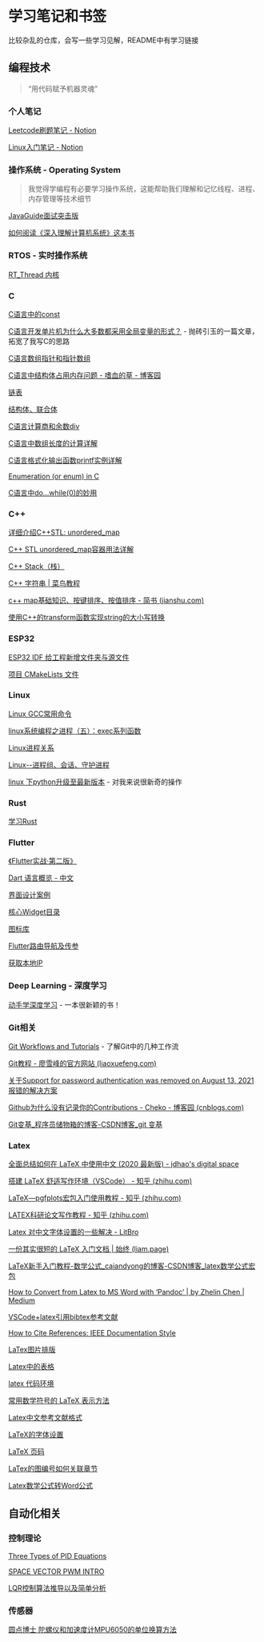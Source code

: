 # 学习笔记和书签

比较杂乱的仓库，会写一些学习见解，README中有学习链接

## 编程技术

>    “用代码赋予机器灵魂”

### 个人笔记

[Leetcode刷题笔记 - Notion](https://dynamic-swoop-086.notion.site/LeetCode-f220bdf00f294374b3b35c9277f07eb0)

[Linux入门笔记 - Notion](https://dynamic-swoop-086.notion.site/Linux-ab34330737714b86968334766d38bbce)

### 操作系统 - Operating System

>   我觉得学编程有必要学习操作系统，这能帮助我们理解和记忆线程、进程、内存管理等技术细节

[JavaGuide面试突击版](https://snailclimb.gitee.io/javaguide-interview/#/./docs/c-4%E6%93%8D%E4%BD%9C%E7%B3%BB%E7%BB%9F?id=_32-%E5%B8%B8%E8%A7%81%E7%9A%84%E5%87%A0%E7%A7%8D%E5%86%85%E5%AD%98%E7%AE%A1%E7%90%86%E6%9C%BA%E5%88%B6)

[如何阅读《深入理解计算机系统》这本书](https://www.zhihu.com/question/20402534/answer/124950081)

### RTOS - 实时操作系统

[RT_Thread 内核](https://www.rt-thread.org/document/site/#/rt-thread-version/rt-thread-standard/programming-manual/basic/basic)

### C

[C语言中的const](https://www.cnblogs.com/zhangfeionline/p/5882790.html)

[C语言开发单片机为什么大多数都采用全局变量的形式？](https://blog.csdn.net/weixin_43982452/article/details/119651790) - 抛砖引玉的一篇文章，拓宽了我写C的思路

[C语言数组指针和指针数组](http://c.biancheng.net/view/368.html)

[C语言中结构体占用内存问题 - 嗜血的草 - 博客园](https://www.cnblogs.com/kl2blog/p/6908048.html)

[链表](https://www.cnblogs.com/lanhaicode/p/10304567.html)

[结构体、联合体](https://www.cnblogs.com/sunshine88/p/8910952.html)

[C语言计算商和余数div](https://blog.csdn.net/weixin_39956356/article/details/112019258?spm=1001.2101.3001.6650.5&utm_medium=distribute.pc_relevant.none-task-blog-2~default~BlogCommendFromBaidu~Rate-5.pc_relevant_antiscanv2&depth_1-utm_source=distribute.pc_relevant.none-task-blog-2~default~BlogCommendFromBaidu~Rate-5.pc_relevant_antiscanv2&utm_relevant_index=8)

[C语言中数组长度的计算详解](https://blog.csdn.net/qq_25626505/article/details/106303111)

[C语言格式化输出函数printf实例详解](https://www.dotcpp.com/course/14)

[Enumeration (or enum) in C](https://www.geeksforgeeks.org/enumeration-enum-c/)

[C语言中do...while(0)的妙用](https://www.cnblogs.com/cpoint/p/3386370.html)

### C++

[详细介绍C++STL: unordered_map](https://www.cnblogs.com/langyao/p/8823092.html)

[C++ STL unordered_map容器用法详解](http://c.biancheng.net/view/7231.html)

[C++ Stack（栈）](https://www.cainiaojc.com/cpp/cpp-stack.html)

[C++ 字符串 | 菜鸟教程 ](https://www.runoob.com/cplusplus/cpp-strings.html)

[c++ map基础知识、按键排序、按值排序 - 简书 (jianshu.com)](https://www.jianshu.com/p/5b24ac2a6cac)

[使用C++的transform函数实现string的大小写转换](https://blog.csdn.net/weixin_44321570/article/details/113461726)

### ESP32

[ESP32 IDF 给工程新增文件夹与源文件](http://t.csdn.cn/mGriw)

[项目 CMakeLists 文件](https://docs.espressif.com/projects/esp-idf/zh_CN/v4.4.2/esp32s3/api-guides/build-system.html#cmakelists)

### Linux

[Linux GCC常用命令](https://www.cnblogs.com/ggjucheng/archive/2011/12/14/2287738.html)

[linux系统编程之进程（五）：exec系列函数](https://www.cnblogs.com/mickole/p/3187409.html)

[Linux进程关系](https://www.cnblogs.com/vamei/archive/2012/10/07/2713023.html)

[Linux--进程组、会话、守护进程](https://www.cnblogs.com/forstudy/archive/2012/04/03/2427683.html)

[linux 下python升级至最新版本](https://www.cnblogs.com/yaradish/p/10503563.html) - 对我来说很新奇的操作

### Rust

[学习Rust](https://www.rust-lang.org/zh-CN/learn)

### Flutter

[《Flutter实战·第二版》](https://book.flutterchina.club/preface.html#%E7%AC%AC%E4%BA%8C%E7%89%88%E5%8F%98%E5%8C%96)

[Dart 语言概览 - 中文](https://dart.cn/guides/language/language-tour)

[界面设计案例](https://material-io.cn/components/app-bars-bottom)

[核心Widget目录](https://flutter.cn/docs/development/ui/widgets)

[图标库](https://fonts.google.com/icons?selected=Material+Icons)

[Flutter路由导航及传参](https://xiaoliblog.cn/page/Flutter06.html#%E8%B7%AF%E7%94%B1%E5%B0%81%E8%A3%85)

[获取本地IP](https://medium.com/@mdtosif0mt/how-to-get-the-local-ip-of-your-phone-in-the-flutter-framework-e507b424865b)

### Deep Learning - 深度学习

[动手学深度学习](https://zh.d2l.ai/) - 一本很新颖的书！

### Git相关

[Git Workflows and Tutorials](https://github.com/oldratlee/translations/blob/master/git-workflows-and-tutorials/README.md) - 了解Git中的几种工作流

[Git教程 - 廖雪峰的官方网站 (liaoxuefeng.com)](https://www.liaoxuefeng.com/wiki/896043488029600)

[关于Support for password authentication was removed on August 13, 2021报错的解决方案](https://zhuanlan.zhihu.com/p/414028184)

[Github为什么没有记录你的Contributions - Cheko - 博客园 (cnblogs.com)](https://www.cnblogs.com/cheko/p/6623437.html)

[Git变基_程序员储物箱的博客-CSDN博客_git 变基](https://blog.csdn.net/qq_39512532/article/details/110260369)

### Latex

[全面总结如何在 LaTeX 中使用中文 (2020 最新版) - jdhao's digital space](https://jdhao.github.io/2018/03/29/latex-chinese.zh/)

[搭建 LaTeX 舒适写作环境（VSCode） - 知乎 (zhihu.com)](https://zhuanlan.zhihu.com/p/139210056)

[LaTeX—pgfplots宏包入门使用教程 - 知乎 (zhihu.com)](https://zhuanlan.zhihu.com/p/128341873)

[LATEX科研论文写作教程 - 知乎 (zhihu.com)](https://zhuanlan.zhihu.com/p/134305294)

[Latex 对中文字体设置的一些解决 - LitBro](https://www.cnblogs.com/LitBro/p/12074820.html)

[一份其实很短的 LaTeX 入门文档 | 始终 (liam.page)](https://liam.page/2014/09/08/latex-introduction/)

[LaTeX新手入门教程-数学公式_caiandyong的博客-CSDN博客_latex数学公式宏包](https://blog.csdn.net/caiandyong/article/details/53311862)

[How to Convert from Latex to MS Word with ‘Pandoc’ | by Zhelin Chen | Medium](https://medium.com/@zhelinchen91/how-to-convert-from-latex-to-ms-word-with-pandoc-f2045a762293)

[VSCode+latex引用bibtex参考文献](https://blog.csdn.net/JohnJim0/article/details/103309475)

[How to Cite References: IEEE Documentation Style](https://ieee-dataport.org/sites/default/files/analysis/27/IEEE%20Citation%20Guidelines.pdf)

[LaTex图片排版](https://www.jianshu.com/p/d9df490e48b8)

[Latex中的表格](https://blog.csdn.net/m0_49946797/article/details/119356892)

[latex 代码环境](https://www.csdn.net/tags/MtjaQg5sOTA4NDItYmxvZwO0O0OO0O0O.html)

[常用数学符号的 LaTeX 表示方法](http://www.mohu.org/info/symbols/symbols.htm)

[Latex中文参考文献格式](https://www.csdn.net/tags/Ntjagg0sNDAwNTEtYmxvZwO0O0OO0O0O.html)

[LaTeX的字体设置](https://blog.csdn.net/m0_55746113/article/details/122770472)

[LaTeX 页码](https://blog.csdn.net/xovee/article/details/119654457)

[LaTex的图编号如何关联章节](https://www.zhihu.com/question/428737828)

[Latex数学公式转Word公式](https://www.jianshu.com/p/0947ebcfc42e)

## 自动化相关

### 控制理论

[Three Types of PID Equations](http://bestune.50megs.com/typeABC.htm)

[SPACE VECTOR PWM INTRO](https://www.switchcraft.org/learning/2017/3/15/space-vector-pwm-intro)

[LQR控制算法推导以及简单分析](https://blog.csdn.net/qq_24649627/article/details/104690279)

### 传感器

[圆点博士 陀螺仪和加速度计MPU6050的单位换算方法](https://www.shuzhiduo.com/A/xl56j7r05r/)

